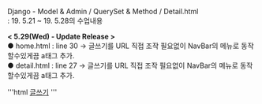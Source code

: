 Django - Model & Admin / QuerySet & Method / Detail.html  
: 19. 5.21 ~ 19. 5.28의 수업내용  
  
**< 5.29(Wed) - Update Release >**  
● home.html : line 30 → 글쓰기를 URL 직접 조작 필요없이 NavBar의 메뉴로 동작할수있게끔 a태그 추가.  
● detail.html : line 27 → 글쓰기를 URL 직접 조작 필요없이 NavBar의 메뉴로 동작할수있게끔 a태그 추가.  

'''html
<a class="nav-item nav-link" href="{% url 'new' %}">글쓰기</a>
'''
